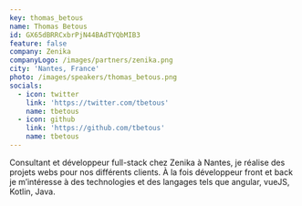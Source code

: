 ```yaml
---
key: thomas_betous
name: Thomas Betous
id: GX65dBRRCxbrPjN44BAdTYQbMIB3
feature: false
company: Zenika
companyLogo: /images/partners/zenika.png
city: 'Nantes, France'
photo: /images/speakers/thomas_betous.png
socials:
  - icon: twitter
    link: 'https://twitter.com/tbetous'
    name: tbetous
  - icon: github
    link: 'https://github.com/tbetous'
    name: tbetous
---
```

Consultant et développeur full-stack chez Zenika à Nantes, je réalise des projets webs pour nos différents clients. À la fois développeur front et back je m’intéresse à des technologies et des langages tels que angular, vueJS, Kotlin, Java.